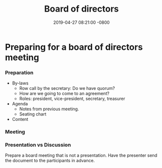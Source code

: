 ﻿---
layout: post
title: "Board of directors"
date: 2019-04-27 08:21:00 -0800
categories: business
---

# Preparing for a board of directors meeting

### Preparation

* By-laws
  * Row call by the secretary: Do we have quorum?
  * How are we going to come to an agreement?
  * Roles: president, vice-president, secretary, treasurer
* Agenda
  * Notes from previous meeting.
  * Seating chart
* Content

### Meeting

### Presentation vs Discussion
Prepare a board meeting that is not a presentation. Have the presenter send the document to the participants in advance.

